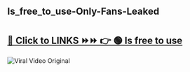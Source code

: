
 ## Is_free_to_use-Only-Fans-Leaked

# <h2><a href="https://clipsfans.com/Is_free_to_use&ref=git">🔗 Click to LINKS ⏩⏩ 👉 🟢 Is free to use </a></h2>

<a href="https://clipsfans.com/Is_free_to_use&ref=git" rel="nofollow" data-target="animated-image.originalLink"><img src="https://i.ibb.co.com/xMMVF88/686577567.gif" alt="Viral Video Original" style="max-width: 100%; display: inline-block;" data-target="animated-image.originalImage"></a>
